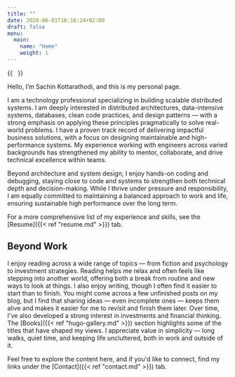 ```yaml
---
title: ""
date: 2020-06-01T16:16:24+02:00
draft: false
menu:
  main:
    name: "Home"
    weight: 1
---
```


{{<image float="right" width="12em"  src="img/MePic.png" >}}

Hello, I’m Sachin Kottarathodi, and this is my personal page.

I am a technology professional specializing in building scalable distributed systems. I am deeply interested in distributed architectures, data-intensive systems, databases, clean code practices, and design patterns — with a strong emphasis on applying these principles pragmatically to solve real-world problems. I have a proven track record of delivering impactful business solutions, with a focus on designing maintainable and high-performance systems. My experience working with engineers across varied backgrounds has strengthened my ability to mentor, collaborate, and drive technical excellence within teams.

Beyond architecture and system design, I enjoy hands-on coding and debugging, staying close to code and systems to strengthen both technical depth and decision-making. While I thrive under pressure and responsibility, I am equally committed to maintaining a balanced approach to work and life, ensuring sustainable high performance over the long term.

For a more comprehensive list of my experience and skills, see the [Resume]({{< ref "resume.md" >}}) tab.

## <span class="beyond-work-header">Beyond Work</span>

I enjoy reading across a wide range of topics — from fiction and psychology to investment strategies. Reading helps me relax and often feels like stepping into another world, offering both a break from routine and new ways to look at things. 
I also enjoy writing, though I often find it easier to start than to finish. You might come across a few unfinished posts on my blog, but I find that sharing ideas — even incomplete ones — keeps them alive and makes it easier for me to revisit and finish them later.
Over time, I've also developed a strong interest in investments and financial thinking. The [Books]({{< ref "hugo-gallery.md" >}}) section highlights some of the titles that have shaped my views.
I appreciate value in simplicity — long walks, quiet time, and keeping life uncluttered, both in work and outside of it.

Feel free to explore the content here, and if you'd like to connect, find my links under the [Contact]({{< ref "contact.md" >}}) tab.
